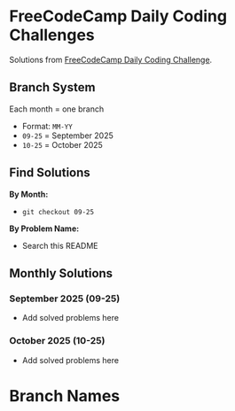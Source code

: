 # FreeCodeCamp Daily Coding Challenges

Solutions from [FreeCodeCamp Daily Coding Challenge](https://www.freecodecamp.org/learn/daily-coding-challenge/).

## Branch System

Each month = one branch

- Format: `MM-YY`
- `09-25` = September 2025
- `10-25` = October 2025

## Find Solutions

**By Month:**

- `git checkout 09-25`

**By Problem Name:**

- Search this README

## Monthly Solutions

### September 2025 (09-25)

- Add solved problems here

### October 2025 (10-25)

- Add solved problems here

# Branch Names
